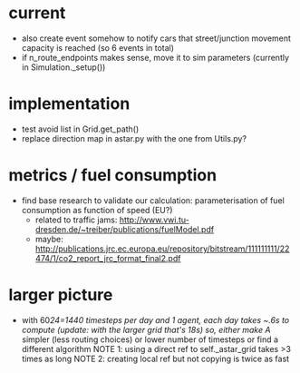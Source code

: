 # current
- also create event somehow to notify cars that street/junction movement capacity is reached (so 6 events in total)
- if n_route_endpoints makes sense, move it to sim parameters (currently in Simulation._setup())
# implementation

- test avoid list in Grid.get_path()
- replace direction map in astar.py with the one from Utils.py?

# metrics / fuel consumption
- find base research to validate our calculation: parameterisation of fuel consumption as function of speed (EU?)
  * related to traffic jams: http://www.vwi.tu-dresden.de/~treiber/publications/fuelModel.pdf
  * maybe: http://publications.jrc.ec.europa.eu/repository/bitstream/111111111/22474/1/co2_report_jrc_format_final2.pdf

# larger picture

- with 60*24=1440 timesteps per day and 1 agent, each day takes ~.6s to compute (update: with the larger grid that's 18s)
  so, either make A* simpler (less routing choices) or lower number of timesteps or find a different algorithm
  NOTE 1: using a direct ref to self._astar_grid takes >3 times as long
  NOTE 2: creating local ref but not copying is twice as fast
